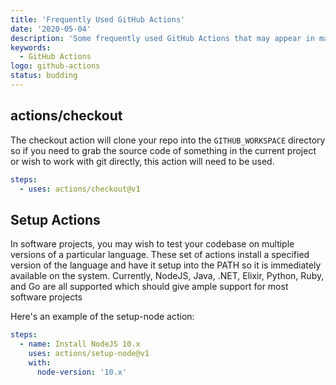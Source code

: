```yaml
---
title: 'Frequently Used GitHub Actions'
date: '2020-05-04'
description: 'Some frequently used GitHub Actions that may appear in many workflows'
keywords:
  - GitHub Actions
logo: github-actions
status: budding
---
```


## actions/checkout

The checkout action will clone your repo into the `GITHUB_WORKSPACE` directory so if you need to grab the source code of something in the current project or wish to work with git directly, this action will need to be used.

```yaml
steps:
  - uses: actions/checkout@v1
```

## Setup Actions

In software projects, you may wish to test your codebase on multiple versions of a particular language. These set of actions install a specified version of the language and have it setup into the PATH so it is immediately available on the system. Currently, NodeJS, Java, .NET, Elixir, Python, Ruby, and Go are all supported which should give ample support for most software projects

Here's an example of the setup-node action:

```yaml
steps:
  - name: Install NodeJS 10.x
    uses: actions/setup-node@v1
    with:
      node-version: '10.x'
```
